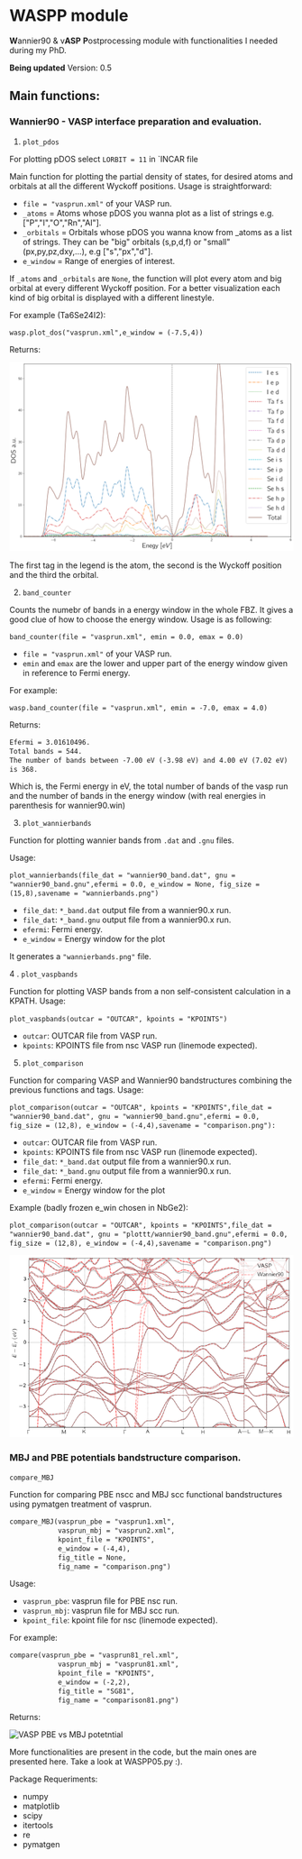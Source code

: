 # WASPP module
**W**annier90 &amp; v**ASP** **P**ostprocessing module with functionalities I needed during my PhD. 

**Being updated**
Version: 0.5

## Main functions:
### Wannier90 - VASP interface preparation and evaluation.

1. ``` plot_pdos ```

For plotting pDOS select `LORBIT = 11` in `INCAR file

Main function for plotting the partial density of states, for desired atoms and orbitals at all the different Wyckoff positions. Usage is straightforward:

* `file = "vasprun.xml"` of your VASP run.
* `_atoms` = Atoms whose pDOS you wanna plot as a list of strings e.g. ["P","I","O","Rn","Al"].
* `_orbitals` = Orbitals whose pDOS you wanna know from _atoms as a list of strings. They can be "big" orbitals (s,p,d,f) or "small" (px,py,pz,dxy,...), e.g ["s","px","d"].
* `e_window` = Range of energies of interest.

If `_atoms` and `_orbitals` are `None`, the function will plot every atom and big orbital at every different Wyckoff position. For a better visualization each kind of big orbital is displayed with a different linestyle.

For example (Ta6Se24I2): 
```import WASPP_0.5 as wasp
wasp.plot_dos("vasprun.xml",e_window = (-7.5,4))
```

Returns:

![TaSeI pDOS](TaSeI.png)

The first tag in the legend is the atom, the second is the Wyckoff position and the third the orbital.


2. ``` band_counter ```

Counts the numebr of bands in a energy window in the whole FBZ. It gives a good clue of how to choose the energy window. Usage is as following:

``` 
band_counter(file = "vasprun.xml", emin = 0.0, emax = 0.0)
```
* `file = "vasprun.xml"` of your VASP run.
* `emin` and `emax` are the lower and upper part of the energy window given in reference to Fermi energy.

For example:
```import WASPP_0.5 as wasp
wasp.band_counter(file = "vasprun.xml", emin = -7.0, emax = 4.0)
```
Returns:
```
Efermi = 3.01610496.
Total bands = 544.
The number of bands between -7.00 eV (-3.98 eV) and 4.00 eV (7.02 eV) is 368.
```
Which is, the Fermi energy in eV, the total number of bands of the vasp run and the number of bands in the energy window (with real energies in parenthesis for wannier90.win)

3. ` plot_wannierbands `

Function for plotting wannier bands from `.dat` and `.gnu` files.

Usage:

```
plot_wannierbands(file_dat = "wannier90_band.dat", gnu = "wannier90_band.gnu",efermi = 0.0, e_window = None, fig_size = (15,8),savename = "wannierbands.png")
```
* `file_dat`: `*_band.dat` output file from a wannier90.x run.
* `file_dat`: `*_band.gnu` output file from a wannier90.x run.
* `efermi`: Fermi energy.
* `e_window` = Energy window for the plot

It generates a `"wannierbands.png"` file.

4 . `plot_vaspbands`

Function for plotting VASP bands from a non self-consistent calculation in a KPATH. Usage:

`plot_vaspbands(outcar = "OUTCAR", kpoints = "KPOINTS")`

* `outcar`: OUTCAR file from VASP run.
* `kpoints`: KPOINTS file from nsc VASP run (linemode expected).

5. `plot_comparison`

Function for comparing VASP and Wannier90 bandstructures combining the previous functions and tags. Usage:

``` 
plot_comparison(outcar = "OUTCAR", kpoints = "KPOINTS",file_dat = "wannier90_band.dat", gnu = "wannier90_band.gnu",efermi = 0.0, fig_size = (12,8), e_window = (-4,4),savename = "comparison.png"):
```

* `outcar`: OUTCAR file from VASP run.
* `kpoints`: KPOINTS file from nsc VASP run (linemode expected).
* `file_dat`: `*_band.dat` output file from a wannier90.x run.
* `file_dat`: `*_band.gnu` output file from a wannier90.x run.
* `efermi`: Fermi energy.
* `e_window` = Energy window for the plot

Example (badly frozen e_win chosen in NbGe2):
 ``` 
 plot_comparison(outcar = "OUTCAR", kpoints = "KPOINTS",file_dat = "wannier90_band.dat", gnu = "plottt/wannier90_band.gnu",efermi = 0.0, fig_size = (12,8), e_window = (-4,4),savename = "comparison.png") 
 ```

![NbGe2 VASP vs Wannier90](NbGe2.png)

### MBJ and PBE potentials bandstructure comparison.

` compare_MBJ `

Function for comparing PBE nscc and MBJ scc functional bandstructures using pymatgen treatment of vasprun. 

```
compare_MBJ(vasprun_pbe = "vasprun1.xml",
            vasprun_mbj = "vasprun2.xml",
            kpoint_file = "KPOINTS",
            e_window = (-4,4),
            fig_title = None,
            fig_name = "comparison.png")
```
Usage:
* `vasprun_pbe`: vasprun file for PBE nsc run.
* `vasprun_mbj`: vasprun file for MBJ scc run.
* `kpoint_file`: kpoint file for nsc (linemode expected).

For example:

```
compare(vasprun_pbe = "vasprun81_rel.xml",
            vasprun_mbj = "vasprun81.xml",
            kpoint_file = "KPOINTS",
            e_window = (-2,2),
            fig_title = "SG81",
            fig_name = "comparison81.png")
```

Returns:

![VASP PBE vs MBJ potetntial](comparison81.png)

More functionalities are present in the code, but the main ones are presented here. Take a look at WASPP05.py :).

Package Requeriments:
* numpy
* matplotlib
* scipy
* itertools
* re
* pymatgen
